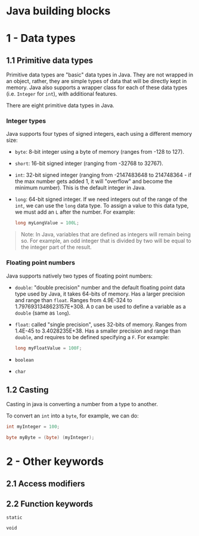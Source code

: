 # Java building blocks


# 1 - Data types

## 1.1 Primitive data types

Primitive data types are "basic" data types in Java. They are not wrapped in an object,
rather, they are simple types of data that will be directly kept in memory. Java also
supports a wrapper class for each of these data types (i.e. `Integer` for `int`), with
additional features.

There are eight primitive data types in Java.

### Integer types

Java supports four types of signed integers, each using a different memory size:
- `byte`: 8-bit integer using a byte of memory (ranges from -128 to 127).
- `short`: 16-bit signed integer (ranging from -32768 to 32767).
- `int`: 32-bit signed integer (ranging from -2147483648 to 214748364 - if the max
  number gets added 1, it will "overflow" and become the minimum number). This is the
  default integer in Java.
- `long`: 64-bit signed integer. If we need integers out of the range of the `int`, we
  can use the `long` data type. To assign a value to this data type, we must add an `L`
  after the number. For example:

  ```java
  long myLongValue = 100L;
  ```

> Note: In Java, variables that are defined as integers will remain being so. For
> example, an odd integer that is divided by two will be equal to the integer part
> of the result.

### Floating point numbers

Java supports natively two types of floating point numbers:
- `double`: "double precision" number and the default floating point data type used
  by Java, it takes 64-bits of memory. Has a larger precision and range than `float`.
  Ranges from 4.9E-324 to 1.7976931348623157E+308. A `D` can be used to define a
  variable as a `double` (same as `long`).
- `float`: called "single precision", uses 32-bits of memory. Ranges from 1.4E-45
  to 3.4028235E+38. Has a smaller precision and range than `double`, and requires to be
  defined specifying a `F`. For example:

  ```java
  long myFloatValue = 100F;
  ```



- `boolean`
- `char`

## 1.2 Casting

Casting in java is converting a number from a type to another.

To convert an `int` into a `byte`, for example, we can do:

```java
int myInteger = 100;

byte myByte = (byte) (myInteger);
```

# 2 - Other keywords

## 2.1 Access modifiers

## 2.2 Function keywords

`static`

`void`
